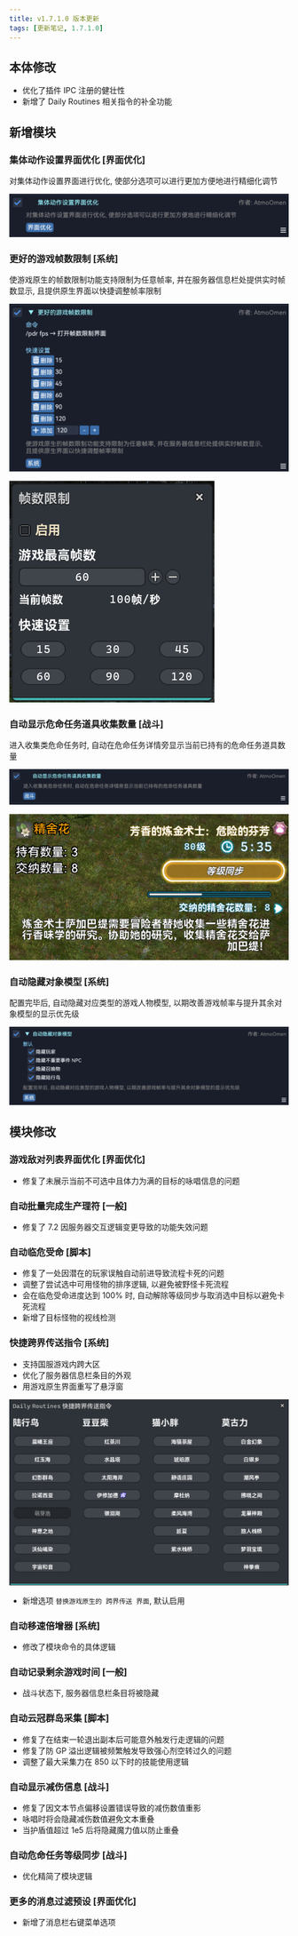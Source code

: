 ```yaml
---
title: v1.7.1.0 版本更新
tags: [更新笔记, 1.7.1.0]
---
```


## 本体修改

- 优化了插件 IPC 注册的健壮性
- 新增了 Daily Routines 相关指令的补全功能

## 新增模块

### 集体动作设置界面优化 [界面优化]

对集体动作设置界面进行优化, 使部分选项可以进行更加方便地进行精细化调节

![OptimizedCameraSetting](/assets/Changelog/1.7.1.0/OptimizedCameraSetting.png)

### 更好的游戏帧数限制 [系统]

使游戏原生的帧数限制功能支持限制为任意帧率, 并在服务器信息栏处提供实时帧数显示, 且提供原生界面以快捷调整帧率限制

![BetterFPSLimitation](/assets/Changelog/1.7.1.0/BetterFPSLimitation.png)

![BetterFPSLimitation-UI](/assets/Changelog/1.7.1.0/BetterFPSLimitation-UI.png)

### 自动显示危命任务道具收集数量 [战斗]

进入收集类危命任务时, 自动在危命任务详情旁显示当前已持有的危命任务道具数量

![AutoDisplayFateItemCount](/assets/Changelog/1.7.1.0/AutoDisplayFateItemCount.png)

![AutoDisplayFateItemCount-UI](/assets/Changelog/1.7.1.0/AutoDisplayFateItemCount-UI.png)

### 自动隐藏对象模型 [系统]

配置完毕后, 自动隐藏对应类型的游戏人物模型, 以期改善游戏帧率与提升其余对象模型的显示优先级

![AutoHideGameObjects](/assets/Changelog/1.7.1.0/AutoHideGameObjects.png)

## 模块修改

### 游戏敌对列表界面优化 [界面优化]

- 修复了未展示当前不可选中且体力为满的目标的咏唱信息的问题

### 自动批量完成生产理符 [一般]

- 修复了 7.2 因服务器交互逻辑变更导致的功能失效问题

### 自动临危受命 [脚本]

- 修复了一处因潜在的玩家误触自动前进导致流程卡死的问题
- 调整了尝试选中可用怪物的排序逻辑, 以避免被野怪卡死流程
- 会在临危受命进度达到 100% 时, 自动解除等级同步与取消选中目标以避免卡死流程
- 新增了目标怪物的视线检测

### 快捷跨界传送指令 [系统]

- 支持国服游戏内跨大区
- 优化了服务器信息栏条目的外观
- 用游戏原生界面重写了悬浮窗

![WorldTravelCommand-NewOverlay](/assets/Changelog/1.7.1.0/WorldTravelCommand-NewOverlay.png)

- 新增选项 `替换游戏原生的 跨界传送 界面`, 默认启用

### 自动移速倍增器 [系统]

- 修改了模块命令的具体逻辑

### 自动记录剩余游戏时间 [一般]

- 战斗状态下, 服务器信息栏条目将被隐藏

### 自动云冠群岛采集 [脚本]

- 修复了在结束一轮退出副本后可能意外触发行走逻辑的问题
- 修复了防 GP 溢出逻辑被频繁触发导致强心剂空转过久的问题
- 调整了最大采集力在 850 以下时的技能使用逻辑

### 自动显示减伤信息 [战斗]

- 修复了因文本节点偏移设置错误导致的减伤数值重影
- 咏唱时将会隐藏减伤数值避免文本重叠
- 当护盾值超过 1e5 后将隐藏魔力值以防止重叠

### 自动危命任务等级同步 [战斗]

- 优化精简了模块逻辑

### 更多的消息过滤预设 [界面优化]

- 新增了消息栏右键菜单选项